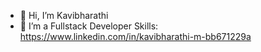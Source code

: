 - 👋 Hi, I’m Kavibharathi
- 👀 I’m a Fullstack Developer 
Skills:
https://www.linkedin.com/in/kavibharathi-m-bb671229a

<!---
Kavibharathi0411/Kavibharathi0411 is a ✨ special ✨ repository because its `README.md` (this file) appears on your GitHub profile.
You can click the Preview link to take a look at your changes.
--->

